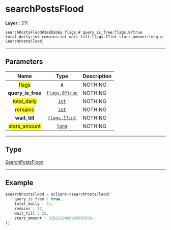 # searchPostsFlood

**Layer** : 211

```tl
searchPostsFlood#3e0b5b6a flags:# query_is_free:flags.0?true total_daily:int remains:int wait_till:flags.1?int stars_amount:long = SearchPostsFlood;
```

---

## Parameters

| Name | Type | Description |
| :---: | :---: | :--- |
| <mark>flags</mark> | [`#`](type/#) | NOTHING |
| **query_is_free** | [`flags.0?true`](type/true) | NOTHING |
| <mark>total_daily</mark> | [`int`](type/int) | NOTHING |
| <mark>remains</mark> | [`int`](type/int) | NOTHING |
| **wait_till** | [`flags.1?int`](type/int) | NOTHING |
| <mark>stars_amount</mark> | [`long`](type/long) | NOTHING |

---

## Type

[SearchPostsFlood](type/SearchPostsFlood)

---

## Example

```php
$searchPostsFlood = $client->searchPostsFlood(
	query_is_free : true,
	total_daily : 52,
	remains : 17,
	wait_till : 22,
	stars_amount : 8258529066965665850,
);
```